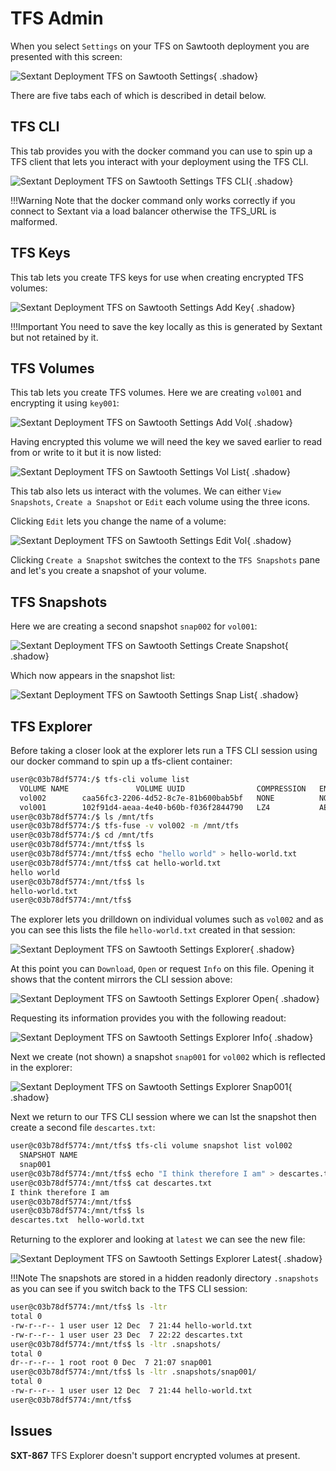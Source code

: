 # TFS Admin

When you select `Settings` on your TFS on Sawtooth deployment you are presented
with this screen:

![Sextant Deployment TFS on Sawtooth Settings](../../images/sextant-deployments-tfs-sawtooth-settings.png){ .shadow}

There are five tabs each of which is described in detail below.

## TFS CLI

This tab provides you with the docker command you can use to spin up a TFS
client that lets you interact with your deployment using the TFS CLI.

![Sextant Deployment TFS on Sawtooth Settings TFS CLI](../../images/sextant-deployments-tfs-sawtooth-settings-tfs-cli.png){ .shadow}

!!!Warning
  Note that the docker command only works correctly if you connect to Sextant
  via a load balancer otherwise the TFS_URL is malformed.

## TFS Keys

This tab lets you create TFS keys for use when creating encrypted TFS volumes:

![Sextant Deployment TFS on Sawtooth Settings Add Key](../../images/sextant-deployments-tfs-sawtooth-settings-add-key.png){ .shadow}

!!!Important
  You need to save the key locally as this is generated by Sextant but not
  retained by it.

## TFS Volumes

This tab lets you create TFS volumes. Here we are creating `vol001` and
encrypting it using `key001`:

![Sextant Deployment TFS on Sawtooth Settings Add Vol](../../images/sextant-deployments-tfs-sawtooth-settings-add-vol.png){ .shadow}

Having encrypted this volume we will need the key we saved earlier to read from
or write to it but it is now listed:

![Sextant Deployment TFS on Sawtooth Settings Vol List](../../images/sextant-deployments-tfs-sawtooth-settings-vol-list.png){ .shadow}

This tab also lets us interact with the volumes. We can either `View Snapshots`,
`Create a Snapshot` or `Edit` each volume using the three icons.

Clicking `Edit` lets you change the name of a volume:

![Sextant Deployment TFS on Sawtooth Settings Edit Vol](../../images/sextant-deployments-tfs-sawtooth-settings-edit-vol.png){ .shadow}

Clicking `Create a Snapshot` switches the context to the `TFS Snapshots` pane
and let's you create a snapshot of your volume.

## TFS Snapshots

Here we are creating a second snapshot `snap002` for `vol001`:

![Sextant Deployment TFS on Sawtooth Settings Create Snapshot](../../images/sextant-deployments-tfs-sawtooth-settings-create-snapshot.png){ .shadow}

Which now appears in the snapshot list:

![Sextant Deployment TFS on Sawtooth Settings Snap List](../../images/sextant-deployments-tfs-sawtooth-settings-snap-list.png){ .shadow}

## TFS Explorer

Before taking a closer look at the explorer lets run a TFS CLI session using
our docker command to spin up a tfs-client container:

```bash
user@c03b78df5774:/$ tfs-cli volume list
  VOLUME NAME               VOLUME UUID                COMPRESSION   ENCRYPTION
  vol002        caa56fc3-2206-4d52-8c7e-81b600bab5bf   NONE          NONE
  vol001        102f91d4-aeaa-4e40-b60b-f036f2844790   LZ4           AES_GCM
user@c03b78df5774:/$ ls /mnt/tfs
user@c03b78df5774:/$ tfs-fuse -v vol002 -m /mnt/tfs
user@c03b78df5774:/$ cd /mnt/tfs
user@c03b78df5774:/mnt/tfs$ ls
user@c03b78df5774:/mnt/tfs$ echo "hello world" > hello-world.txt
user@c03b78df5774:/mnt/tfs$ cat hello-world.txt
hello world
user@c03b78df5774:/mnt/tfs$ ls
hello-world.txt
user@c03b78df5774:/mnt/tfs$
```

The explorer lets you drilldown on individual volumes such as `vol002` and as
you can see this lists the file `hello-world.txt` created in that session:

![Sextant Deployment TFS on Sawtooth Settings Explorer](../../images/sextant-deployments-tfs-sawtooth-settings-explorer.png){ .shadow}

At this point you can `Download`, `Open` or request `Info` on this file.
Opening it shows that the content mirrors the CLI session above:

![Sextant Deployment TFS on Sawtooth Settings Explorer Open](../../images/sextant-deployments-tfs-sawtooth-settings-explorer-open.png){ .shadow}

Requesting its information provides you with the following readout:

![Sextant Deployment TFS on Sawtooth Settings Explorer Info](../../images/sextant-deployments-tfs-sawtooth-settings-explorer-info.png){ .shadow}

Next we create (not shown) a snapshot `snap001` for `vol002` which is reflected
in the explorer:

![Sextant Deployment TFS on Sawtooth Settings Explorer Snap001](../../images/sextant-deployments-tfs-sawtooth-settings-explorer-snap001.png){ .shadow}

Next we return to our TFS CLI session where we can lst the snapshot then
create a second file `descartes.txt`:

```bash
user@c03b78df5774:/mnt/tfs$ tfs-cli volume snapshot list vol002
  SNAPSHOT NAME
  snap001
user@c03b78df5774:/mnt/tfs$ echo "I think therefore I am" > descartes.txt
user@c03b78df5774:/mnt/tfs$ cat descartes.txt
I think therefore I am
user@c03b78df5774:/mnt/tfs$
user@c03b78df5774:/mnt/tfs$ ls
descartes.txt  hello-world.txt
```

Returning to the explorer and looking at `latest` we can see the new file:

![Sextant Deployment TFS on Sawtooth Settings Explorer Latest](../../images/sextant-deployments-tfs-sawtooth-settings-explorer-latest.png){ .shadow}

!!!Note
  The snapshots are stored in a hidden readonly directory `.snapshots` as
  you can see if you switch back to the TFS CLI session:

```bash
user@c03b78df5774:/mnt/tfs$ ls -ltr
total 0
-rw-r--r-- 1 user user 12 Dec  7 21:44 hello-world.txt
-rw-r--r-- 1 user user 23 Dec  7 22:22 descartes.txt
user@c03b78df5774:/mnt/tfs$ ls -ltr .snapshots/
total 0
dr--r--r-- 1 root root 0 Dec  7 21:07 snap001
user@c03b78df5774:/mnt/tfs$ ls -ltr .snapshots/snap001/
total 0
-rw-r--r-- 1 user user 12 Dec  7 21:44 hello-world.txt
user@c03b78df5774:/mnt/tfs$
```

## Issues

__SXT-867__ TFS Explorer doesn't support encrypted volumes at present.
